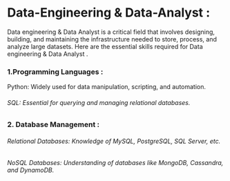 # Data-Engineering & Data-Analyst :
Data engineering & Data Analyst is a critical field that involves designing, building, and maintaining the infrastructure needed to store, process, and analyze large datasets. Here are the essential skills required for Data engineering & Data Analyst .

<h3>1.Programming Languages : </h3> 
<h7>Python: Widely used for data manipulation, scripting, and automation.<h7>
<h6>SQL: Essential for querying and managing relational databases.<h6>
<h3>2. Database Management : </h3>
<h6>Relational Databases: Knowledge of MySQL, PostgreSQL, SQL Server, etc.<h6>
<h6>NoSQL Databases: Understanding of databases like MongoDB, Cassandra, and DynamoDB.<h6>
